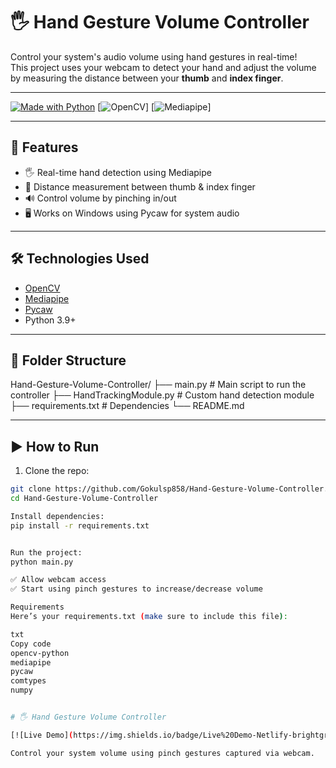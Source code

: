 # 🖐️ Hand Gesture Volume Controller

Control your system's audio volume using hand gestures in real-time!  
This project uses your webcam to detect your hand and adjust the volume by measuring the distance between your **thumb** and **index finger**.

---

[![Made with Python](https://img.shields.io/badge/Made%20with-Python-blue?style=flat-square&logo=python)](https://www.python.org/)
[![OpenCV](https://img.shields.io/badge/OpenCV-enabled-green?style=flat-square&logo=opencv)]
[![Mediapipe](https://img.shields.io/badge/Mediapipe-Hands-orange?style=flat-square&logo=google)]

---

## 🎯 Features

- 🖐️ Real-time hand detection using Mediapipe
- 📏 Distance measurement between thumb & index finger
- 🔊 Control volume by pinching in/out
- 🖥️ Works on Windows using Pycaw for system audio

---

## 🛠️ Technologies Used

- [OpenCV](https://opencv.org/)
- [Mediapipe](https://google.github.io/mediapipe/)
- [Pycaw](https://github.com/AndreMiras/pycaw)
- Python 3.9+

---

## 📂 Folder Structure

Hand-Gesture-Volume-Controller/
├── main.py # Main script to run the controller
├── HandTrackingModule.py # Custom hand detection module
├── requirements.txt # Dependencies
└── README.md


---

## ▶️ How to Run

1. Clone the repo:

```bash
git clone https://github.com/Gokulsp858/Hand-Gesture-Volume-Controller.git
cd Hand-Gesture-Volume-Controller

Install dependencies:
pip install -r requirements.txt


Run the project:
python main.py

✅ Allow webcam access
✅ Start using pinch gestures to increase/decrease volume

Requirements
Here’s your requirements.txt (make sure to include this file):

txt
Copy code
opencv-python
mediapipe
pycaw
comtypes
numpy


# 🖐️ Hand Gesture Volume Controller

[![Live Demo](https://img.shields.io/badge/Live%20Demo-Netlify-brightgreen?style=for-the-badge&logo=netlify)](https://clinquant-sfogliatella-964b54.netlify.app)

Control your system volume using pinch gestures captured via webcam.


